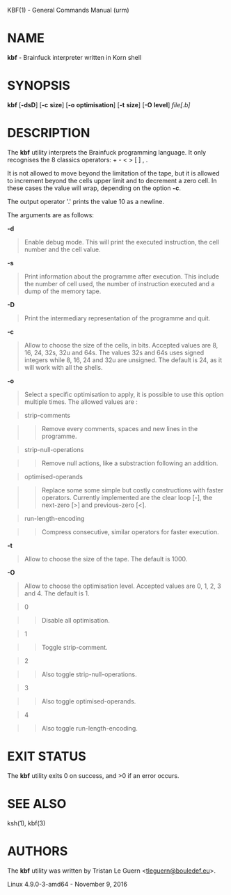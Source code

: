 KBF(1) - General Commands Manual (urm)

# NAME

**kbf** - Brainfuck interpreter written in Korn shell

# SYNOPSIS

**kbf**
\[**-dsD**]
\[**-c**&nbsp;**size**]
\[**-o**&nbsp;**optimisation**]
\[**-t**&nbsp;**size**]
\[**-O**&nbsp;**level**]
*file\[.b]*

# DESCRIPTION

The
**kbf**
utility interprets the Brainfuck programming language. It only
recognises the 8 classics operators: + &#45; &lt; &gt; \[ ] , .

It is not allowed to move beyond the limitation of the tape, but it is allowed to increment beyond the cells upper limit and to decrement a zero cell. In these cases the value will wrap, depending on the option
**-c**.

The output operator '.' prints the value 10 as a newline.

The arguments are as follows:

**-d**

> Enable debug mode. This will print the executed instruction, the cell
> number and the cell value.

**-s**

> Print information about the programme after execution. This include the
> number of cell used, the number of instruction executed and a dump of
> the memory tape.

**-D**

> Print the intermediary representation of the programme and quit.

**-c**

> Allow to choose the size of the cells, in bits. Accepted values are 8,
> 16, 24, 32s, 32u and 64s. The values 32s and 64s uses
> signed integers while 8, 16, 24 and 32u are unsigned.  The default is 24, as
> it will work with all the shells.

**-o**

> Select a specific optimisation to apply, it is possible to use this option
> multiple times.  The allowed values are :

> strip-comments

> > Remove every comments, spaces and new lines in the programme.

> strip-null-operations

> > Remove null actions, like a substraction following an addition.

> optimised-operands

> > Replace some some simple but costly constructions with faster operators.
> > Currently implemented are the clear loop \[-], the next-zero \[&gt;] and
> > previous-zero \[&lt;].

> run-length-encoding

> > Compress consecutive, similar operators for faster execution.

**-t**

> Allow to choose the size of the tape. The default is 1000.

**-O**

> Allow to choose the optimisation level. Accepted values are 0, 1,
> 2, 3 and 4. The default is 1.

> 0

> > Disable all optimisation.

> 1

> > Toggle strip-comment.

> 2

> > Also toggle strip-null-operations.

> 3

> > Also toggle optimised-operands.

> 4

> > Also toggle run-length-encoding.

# EXIT STATUS

The **kbf** utility exits&#160;0 on success, and&#160;&gt;0 if an error occurs.

# SEE ALSO

ksh(1),
kbf(3)

# AUTHORS

The
**kbf**
utility was written by
Tristan Le Guern &lt;[tleguern@bouledef.eu](mailto:tleguern@bouledef.eu)&gt;.

Linux 4.9.0-3-amd64 - November 9, 2016
